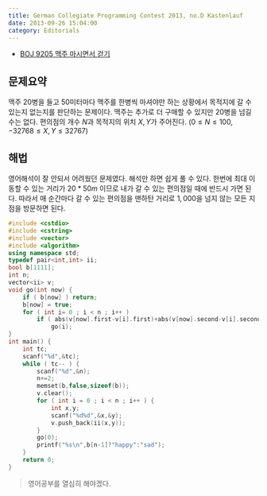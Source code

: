 ```yaml
---
title: German Collegiate Programming Contest 2013, no.D Kastenlauf
date: 2013-09-26 15:04:00
category: Editorials
---
```


* [BOJ 9205 맥주 마시면서 걷기](http://acmicpc.net/problem/9205)

## 문제요약

맥주 20병을 들고 50미터마다 맥주를 한병씩 마셔야만 하는 상황에서 목적지에 갈 수 있는지 없는지를 판단하는 문제이다. 맥주는 추가로 더 구매할 수 있지만 20병을 넘길 수는 없다. 편의점의 개수 $N$과 목적지의 위치 $X,Y$가 주어진다. $(0\leq{}N\leq{}100, -32768\leq{}X,Y\leq{}32767)$ 


## 해법

영어해석이 잘 안되서 어려웠던 문제였다. 해석만 하면 쉽게 풀 수 있다. 
한번에 최대 이동할 수 있는 거리가 $20 * 50m$ 이므로 내가 갈 수 있는 편의점일 때에 반드시 가면 된다. 따라서 매 순간마다 갈 수 있는 편의점을 맨하탄 거리로 $1,000$을 넘지 않는 모든 지점을 방문하면 된다.


```cpp
#include <cstdio>
#include <cstring>
#include <vector>
#include <algorithm>
using namespace std;
typedef pair<int,int> ii;
bool b[1111];
int n;
vector<ii> v;
void go(int now) {
    if ( b[now] ) return;
    b[now] = true;
    for ( int i= 0 ; i < n ; i++ )
        if ( abs(v[now].first-v[i].first)+abs(v[now].second-v[i].second)<=1000)
            go(i);
}
int main() {
    int tc;
    scanf("%d",&tc);
    while ( tc-- ) {
        scanf("%d",&n);
        n+=2;
        memset(b,false,sizeof(b));
        v.clear();
        for ( int i = 0 ; i < n ; i++ ) {
            int x,y;
            scanf("%d%d",&x,&y);
            v.push_back(ii(x,y));
        }
        go(0);
        printf("%s\n",b[n-1]?"happy":"sad");
    }
    return 0;
}
```

> 영어공부를 열심히 해야겠다.


